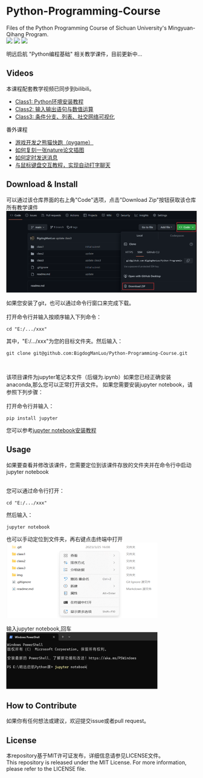 # Python-Programming-Course

Files of the Python Programming Course of Sichuan University's Mingyuan-Qihang Program.<br>
![](https://img.shields.io/badge/language-Python-orange) ![](https://img.shields.io/badge/License-MIT-blue)  ![](https://img.shields.io/badge/IDE-jupyter-brightgreen)

明远启航 "Python编程基础" 相关教学课件，目前更新中...

## Videos
本课程配套教学视频已同步到bilibili。

- [Class1: Python环境安装教程](https://www.bilibili.com/video/BV16e4y1S7C8)
- [Class2: 输入输出语句与数值运算](https://www.bilibili.com/video/BV1Kc41177a7)
- [Class3: 条件分支、列表、社交网络可视化](https://www.bilibili.com/video/BV18T411q76k)

番外课程
- [游戏开发之熊猫快跑（pygame）](https://www.bilibili.com/video/BV19M411m7QH)
- [如何复刻一张nature论文插图](https://www.bilibili.com/video/BV1CW4y1W7Cv)
- [如何定时发送消息](https://www.bilibili.com/video/BV13D4y1x7dt)
- [与鼠标键盘交互教程，实现自动打字聊天](https://www.bilibili.com/video/BV13V4y1373R)

## Download & Install

可以通过该仓库界面的右上角"Code"选项，点击"Download Zip"按钮获取该仓库所有教学课件<br>
<img src="img/step1.png">


如果您安装了git，也可以通过命令行窗口来完成下载。<br>
<br>
打开命令行并输入按顺序输入下列命令：
```shell 
cd "E:/.../xxx"
```
其中，"E:/.../xxx"为您的目标文件夹。然后输入：
```shell
git clone git@github.com:BigdogManLuo/Python-Programming-Course.git
```

<br>

该项目课件为jupyter笔记本文件（后缀为.ipynb）如果您已经正确安装anaconda,那么您可以正常打开该文件。
如果您需要安装jupyter notebook，请参照下列步骤：<br>
<br>
打开命令行并输入：
```shell
pip install jupyter
```

您可以参考[jupyter notebook安装教程](https://zhuanlan.zhihu.com/p/33105153)

## Usage

如果要查看并修改该课件，您需要定位到该课件存放的文件夹并在命令行中启动jupyter notebook

<br>
您可以通过命令行打开：

```shell
cd "E:/.../xxx"
```
然后输入：
```shell
jupyter notebook
```

也可以手动定位到文件夹，再右键点击终端中打开<br>
<img src="img/step2.png" width=400 height=200>

输入jupyter notebook,回车<br>
<img src="img/step3.png" width=400 height=150>

## How to Contribute

如果你有任何想法或建议，欢迎提交issue或者pull request。

## License
本repository基于MIT许可证发布，详细信息请参见LICENSE文件。<br>
This repository is released under the MIT License. For more information, please refer to the LICENSE file.
